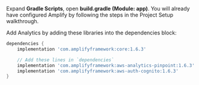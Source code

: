 Expand **Gradle Scripts**, open **build.gradle (Module: app)**. You will already have configured Amplify by following the steps in the Project Setup walkthrough.

Add Analytics by adding these libraries into the dependencies block:

```groovy
dependencies {
    implementation 'com.amplifyframework:core:1.6.3'

    // Add these lines in `dependencies`
    implementation 'com.amplifyframework:aws-analytics-pinpoint:1.6.3'
    implementation 'com.amplifyframework:aws-auth-cognito:1.6.3'
}
```
